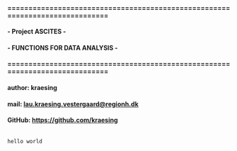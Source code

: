 #### =============================================================================
####                             -  Project ASCITES -
####                         - FUNCTIONS FOR DATA ANALYSIS -     
#### =============================================================================

#### author: kraesing
#### mail: lau.kraesing.vestergaard@regionh.dk 
#### GitHub: https://github.com/kraesing


```python

```

    hello world
    


```python

```
